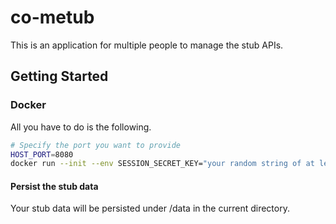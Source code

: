 # **co-metub**

This is an application for multiple people to manage the stub APIs.

## Getting Started

### Docker

All you have to do is the following.

```sh
# Specify the port you want to provide
HOST_PORT=8080
docker run --init --env SESSION_SECRET_KEY="your random string of at least 32 bytes" -d -p $HOST_PORT:3000 -v $(pwd)/data:/data aota/co-metub:latest
```

#### Persist the stub data

Your stub data will be persisted under /data in the current directory.
